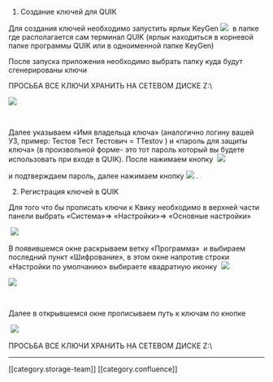 1. Создание ключей для QUIK

Для создания ключей необходимо запустить ярлык KeyGen ![](images/storage/2.png)  в папке где располагается сам терминал QUIK (ярлык находиться в корневой папке программы QUIK или в одноименной папке KeyGen)

После запуска приложения необходимо выбрать папку куда будут сгенерированы ключи

ПРОСЬБА ВСЕ КЛЮЧИ ХРАНИТЬ НА СЕТЕВОМ ДИСКЕ Z:\

![](images/storage/1.png)



 

Далее указываем «Имя владельца ключа» (аналогично логину вашей УЗ, пример: Тестов Тест Тестович = TTestov ) и «пароль для защиты ключа» (в произвольной форме- это тот пароль который вы будете использовать при входе в QUIK). После нажимаем кнопку  ![](images/storage/3.png)

и подтверждаем пароль, далее нажимаем кнопку ![](images/storage/4.png) .



2. Регистрация ключей в QUIK





Для того что бы прописать ключи к Квику необходимо в верхней части панели выбрать «Система»=> «Настройки»=> «Основные настройки»

 ![](images/storage/5.png)

В появившемся окне раскрываем ветку «Программа»  и выбираем последний пункт «Шифрование», в этом окне напротив строки «Настройки по умолчанию» выбираете квадратную иконку  ![](images/storage/6.png)

![](images/storage/7.png)

 

Далее в открывшемся окне прописываем путь к ключам по кнопке   

 ![](images/storage/8.png)



ПРОСЬБА ВСЕ КЛЮЧИ ХРАНИТЬ НА СЕТЕВОМ ДИСКЕ Z:\





*****

[[category.storage-team]] 
[[category.confluence]] 
